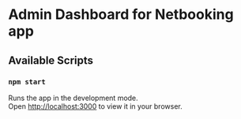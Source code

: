 # Admin Dashboard for Netbooking app

## Available Scripts

### `npm start`

Runs the app in the development mode.\
Open [http://localhost:3000](http://localhost:3000) to view it in your browser.
